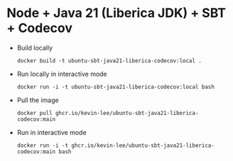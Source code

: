 # Node + Java 21 (Liberica JDK) + SBT + Codecov

* Build locally
  ```shell
  docker build -t ubuntu-sbt-java21-liberica-codecov:local .
  ```

* Run locally in interactive mode
  ```shell
  docker run -i -t ubuntu-sbt-java21-liberica-codecov:local bash
  ```

* Pull the image
  ```shell
  docker pull ghcr.io/kevin-lee/ubuntu-sbt-java21-liberica-codecov:main
  ```

* Run in interactive mode
  ```shell
  docker run -i -t ghcr.io/kevin-lee/ubuntu-sbt-java21-liberica-codecov:main bash
  ```
